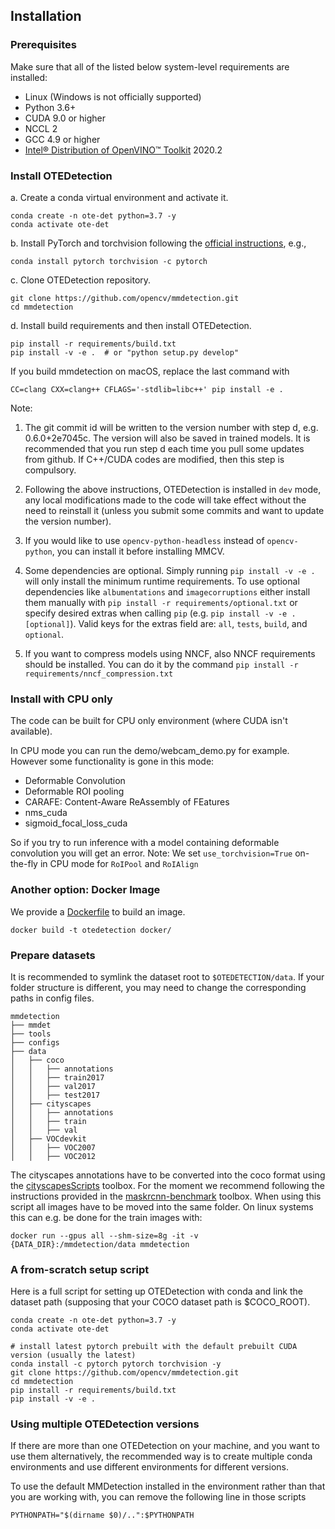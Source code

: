 ## Installation

### Prerequisites

Make sure that all of the listed below system-level requirements are installed:

- Linux (Windows is not officially supported)
- Python 3.6+
- CUDA 9.0 or higher
- NCCL 2
- GCC 4.9 or higher
- [Intel® Distribution of OpenVINO™ Toolkit](https://software.intel.com/en-us/openvino-toolkit) 2020.2

### Install OTEDetection

a. Create a conda virtual environment and activate it.

```shell
conda create -n ote-det python=3.7 -y
conda activate ote-det
```

b. Install PyTorch and torchvision following the [official instructions](https://pytorch.org/), e.g.,

```shell
conda install pytorch torchvision -c pytorch
```

c. Clone OTEDetection repository.

```shell
git clone https://github.com/opencv/mmdetection.git
cd mmdetection
```

d. Install build requirements and then install OTEDetection.

```shell
pip install -r requirements/build.txt
pip install -v -e .  # or "python setup.py develop"
```

If you build mmdetection on macOS, replace the last command with

```
CC=clang CXX=clang++ CFLAGS='-stdlib=libc++' pip install -e .
```

Note:

1. The git commit id will be written to the version number with step d, e.g. 0.6.0+2e7045c. The version will also be saved in trained models.
It is recommended that you run step d each time you pull some updates from github. If C++/CUDA codes are modified, then this step is compulsory.

2. Following the above instructions, OTEDetection is installed in `dev` mode, any local modifications made to the code will take effect without the need to reinstall it (unless you submit some commits and want to update the version number).

3. If you would like to use `opencv-python-headless` instead of `opencv-python`,
you can install it before installing MMCV.

4. Some dependencies are optional. Simply running `pip install -v -e .` will only install the minimum runtime requirements. To use optional dependencies like `albumentations` and `imagecorruptions` either install them manually with `pip install -r requirements/optional.txt` or specify desired extras when calling `pip` (e.g. `pip install -v -e .[optional]`). Valid keys for the extras field are: `all`, `tests`, `build`, and `optional`.

5. If you want to compress models using NNCF, also NNCF requirements should be installed. You can do it by the command
  `pip install -r requirements/nncf_compression.txt`

### Install with CPU only
The code can be built for CPU only environment (where CUDA isn't available).

In CPU mode you can run the demo/webcam_demo.py for example.
However some functionality is gone in this mode:

- Deformable Convolution
- Deformable ROI pooling
- CARAFE: Content-Aware ReAssembly of FEatures
- nms_cuda
- sigmoid_focal_loss_cuda

So if you try to run inference with a model containing deformable convolution you will get an error.
Note: We set `use_torchvision=True` on-the-fly in CPU mode for `RoIPool` and `RoIAlign`

### Another option: Docker Image

We provide a [Dockerfile](https://github.com/opencv/mmdetection/blob/ote/docker/Dockerfile) to build an image.

```shell
docker build -t otedetection docker/
```

### Prepare datasets

It is recommended to symlink the dataset root to `$OTEDETECTION/data`.
If your folder structure is different, you may need to change the corresponding paths in config files.

```
mmdetection
├── mmdet
├── tools
├── configs
├── data
│   ├── coco
│   │   ├── annotations
│   │   ├── train2017
│   │   ├── val2017
│   │   ├── test2017
│   ├── cityscapes
│   │   ├── annotations
│   │   ├── train
│   │   ├── val
│   ├── VOCdevkit
│   │   ├── VOC2007
│   │   ├── VOC2012

```
The cityscapes annotations have to be converted into the coco format using the [cityscapesScripts](https://github.com/mcordts/cityscapesScripts) toolbox.
For the moment we recommend following the instructions provided in the
[maskrcnn-benchmark](https://github.com/facebookresearch/maskrcnn-benchmark/tree/master/maskrcnn_benchmark/data) toolbox. When using this script all images have to be moved into the same folder. On linux systems this can e.g. be done for the train images with:
```shell
docker run --gpus all --shm-size=8g -it -v {DATA_DIR}:/mmdetection/data mmdetection
```

### A from-scratch setup script

Here is a full script for setting up OTEDetection with conda and link the dataset path (supposing that your COCO dataset path is $COCO_ROOT).

```shell
conda create -n ote-det python=3.7 -y
conda activate ote-det

# install latest pytorch prebuilt with the default prebuilt CUDA version (usually the latest)
conda install -c pytorch pytorch torchvision -y
git clone https://github.com/opencv/mmdetection.git
cd mmdetection
pip install -r requirements/build.txt
pip install -v -e .
```

### Using multiple OTEDetection versions

If there are more than one OTEDetection on your machine, and you want to use them alternatively, the recommended way is to create multiple conda environments and use different environments for different versions.

To use the default MMDetection installed in the environment rather than that you are working with, you can remove the following line in those scripts

```shell
PYTHONPATH="$(dirname $0)/..":$PYTHONPATH
```
